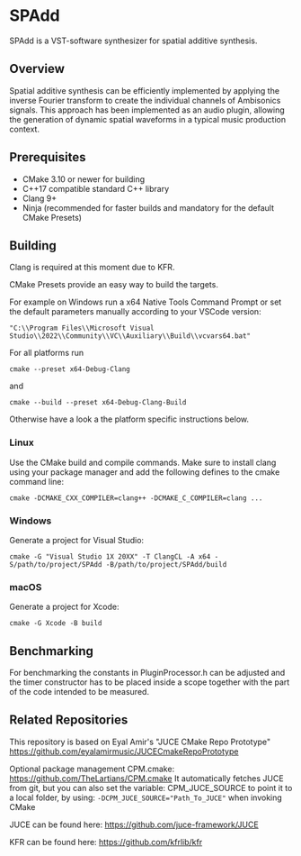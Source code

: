 # SPAdd

SPAdd is a VST-software synthesizer for spatial additive synthesis.

## Overview
Spatial additive synthesis can be efficiently implemented by applying the inverse Fourier transform to create the individual channels of Ambisonics signals. This approach has been implemented as an audio plugin, allowing the generation of dynamic spatial waveforms in a typical music production context.

## Prerequisites
* CMake 3.10 or newer for building
* C++17 compatible standard C++ library
* Clang 9+
* Ninja (recommended for faster builds and mandatory for the default CMake Presets)

## Building
Clang is required at this moment due to KFR.

CMake Presets provide an easy way to build the targets.

For example on Windows run a x64 Native Tools Command Prompt or set the default parameters manually according to your VSCode version:
```
"C:\\Program Files\\Microsoft Visual Studio\\2022\\Community\\VC\\Auxiliary\\Build\\vcvars64.bat"
```

For all platforms run
```
cmake --preset x64-Debug-Clang
```
and
```
cmake --build --preset x64-Debug-Clang-Build
```

Otherwise have a look a the platform specific instructions below.

### Linux
Use the CMake build and compile commands. Make sure to install clang using your package manager and add the following defines to the cmake command line:
```
cmake -DCMAKE_CXX_COMPILER=clang++ -DCMAKE_C_COMPILER=clang ...
```

### Windows
Generate a project for Visual Studio:
```
cmake -G "Visual Studio 1X 20XX" -T ClangCL -A x64 -S/path/to/project/SPAdd -B/path/to/project/SPAdd/build
```
### macOS
Generate a project for Xcode:
```
cmake -G Xcode -B build
```
## Benchmarking
For benchmarking the constants in PluginProcessor.h can be adjusted and the timer constructor has to be placed inside a scope together with the part of the code intended to be measured.

## Related Repositories
This repository is based on Eyal Amir's "JUCE CMake Repo Prototype"
https://github.com/eyalamirmusic/JUCECmakeRepoPrototype

Optional package management CPM.cmake:
https://github.com/TheLartians/CPM.cmake
It automatically fetches JUCE from git, but you can also set the variable:
CPM_JUCE_SOURCE to point it to a local folder, by using:
``-DCPM_JUCE_SOURCE="Path_To_JUCE"``
when invoking CMake

JUCE can be found here:
https://github.com/juce-framework/JUCE

KFR can be found here:
https://github.com/kfrlib/kfr

